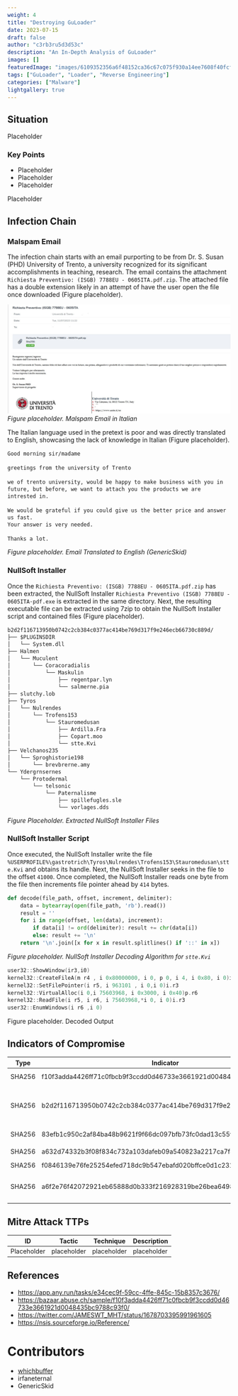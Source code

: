 ```yaml
---
weight: 4
title: "Destroying GuLoader"
date: 2023-07-15
draft: false
author: "c3rb3ru5d3d53c"
description: "An In-Depth Analysis of GuLoader"
images: []
featuredImage: "images/6109352356a6f48152ca36c67c075f930a14ee7608f40fcf1094c10d345e5335.png"
tags: ["GuLoader", "Loader", "Reverse Engineering"]
categories: ["Malware"]
lightgallery: true
---
```


## Situation

Placeholder

### Key Points
- Placeholder
- Placeholder
- Placeholder

Placeholder

## Infection Chain

### Malspam Email

The infection chain starts with an email purporting to be from Dr. S. Susan (PHD) University of Trento, a university recognized for its significant accomplishments in teaching, research. The email contains the attachment `Richiesta Preventivo: (ISGB) 7788EU - 0605ITA.pdf.zip`. The attached file has a double extension likely in an attempt of have the user open the file once downloaded (Figure placeholder).

![GuLoader Malspam](images/a7810c71deae0934508e2e0e6173720de3dc4af99b94ac73f799d641a5df4160.jpg)
*Figure placeholder. Malspam Email in Italian*

The Italian language used in the pretext is poor and was directly translated to English, showcasing the lack of knowledge in Italian (Figure placeholder).

```text
Good morning sir/madame

greetings from the university of Trento

we of trento university, would be happy to make business with you in future, but before, we want to attach you the products we are intrested in.

We would be grateful if you could give us the better price and answer us fast.
Your answer is very needed.

Thanks a lot.
```
*Figure placeholder. Email Translated to English (GenericSkid)*

### NullSoft Installer

Once the `Richiesta Preventivo: (ISGB) 7788EU - 0605ITA.pdf.zip` has been extracted, the NullSoft Installer `Richiesta Preventivo (ISGB) 7788EU - 0605ITA·pdf.exe` is extracted in the same directory. Next, the resulting executable file can be extracted using 7zip to obtain the NullSoft Installer script and contained files (Figure placeholder).

```text
b2d2f116713950b0742c2cb384c0377ac414be769d317f9e246ecb66730c889d/
├── $PLUGINSDIR
│   └── System.dll
├── Halmen
│   └── Muculent
│       └── Coracoradialis
│           └── Maskulin
│               ├── regentpar.lyn
│               └── salmerne.pia
├── slutchy.lob
├── Tyros
│   └── Nulrendes
│       └── Trofens153
│           └── Stauromedusan
│               ├── Ardilla.Fra
│               ├── Copart.moo
│               └── stte.Kvi
├── Velchanos235
│   └── Sproghistorie198
│       └── brevbrerne.amy
└── Ydergrnsernes
    └── Protodermal
        └── telsonic
            └── Paternalisme
                ├── spillefugles.sle
                └── vorlages.dds
```
*Figure Placeholder. Extracted NullSoft Installer Files*

### NullSoft Installer Script

Once executed, the NullSoft Installer write the file `%USERPROFILE%\gastrotrich\Tyros\Nulrendes\Trofens153\Stauromedusan\stte.Kvi` and obtains its handle. Next, the NullSoft Installer seeks in the file to the offset `41000`. Once completed, the NullSoft Installer reads one byte from the file then increments file pointer ahead by `414` bytes.

```python
def decode(file_path, offset, increment, delimiter):
    data = bytearray(open(file_path, 'rb').read())
    result = ''
    for i in range(offset, len(data), increment):
        if data[i] != ord(delimiter): result += chr(data[i])
        else: result += '\n'
    return '\n'.join([x for x in result.splitlines() if '::' in x])
```
*Figure placeholder. NullSoft Installer Decoding Algorithm for `stte.Kvi`*

```c
user32::ShowWindow(ir3,i0)
kernel32::CreateFileA(m r4 , i 0x80000000, i 0, p 0, i 4, i 0x80, i 0)i.r5
kernel32::SetFilePointer(i r5, i 963101 , i 0,i 0)i.r3
kernel32::VirtualAlloc(i 0,i 75603968, i 0x3000, i 0x40)p.r6
kernel32::ReadFile(i r5, i r6, i 75603968,*i 0, i 0)i.r3
user32::EnumWindows(i r6 ,i 0)
```
Figure placeholder. Decoded Output

## Indicators of Compromise

| Type   | Indicator                                                        | Description                                                                 |
| ------ | ---------------------------------------------------------------- | --------------------------------------------------------------------------- |
| SHA256 | f10f3adda4426ff71c0fbcb9f3ccdd0d46733e3661921d0048435bc9788c93f0 | Initial Malspam ZIP                                                         |
| SHA256 | b2d2f116713950b0742c2cb384c0377ac414be769d317f9e246ecb66730c889d | NullSoft Installer (`Richiesta Preventivo (ISGB) 7788EU - 0605ITA·pdf.exe`) |
| SHA256 | 83efb1c950c2af84ba48b9621f9f66dc097bfb73fc0dad13c55f63ee4c8797a9 | NullSoft Installer Icon                                                     |
| SHA256 | a632d74332b3f08f834c732a103dafeb09a540823a2217ca7f49159755e8f1d7 | System.dll (Legit NullSoft Plugin)                                          |
| SHA256 | f0846139e76fe25254efed718dc9b547ebafd020bffce0d1c2311ec417a4a073 | NSIS Script                                                                 |
| SHA256 | a6f2e76f42072921eb65888d0b333f216928319be26bea6498d2be1cd495a1c7 | NullSoft Installer Encoded Shellcode (stte.Kvi)                             | 

## Mitre Attack TTPs

| ID          | Tactic      | Technique   | Description |
| ----------- | ----------- | ----------- | ----------- |
| Placeholder | placeholder | placeholder | placeholder            |

## References
- https://app.any.run/tasks/e34cec9f-59cc-4ffe-845c-15b8357c3676/
- https://bazaar.abuse.ch/sample/f10f3adda4426ff71c0fbcb9f3ccdd0d46733e3661921d0048435bc9788c93f0/
- https://twitter.com/JAMESWT_MHT/status/1678703395991961605
- https://nsis.sourceforge.io/Reference/

# Contributors
- [whichbuffer](https://twitter.com/WhichbufferArda)
- irfaneternal
- GenericSkid